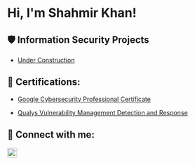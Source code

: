 <h1>Hi, I'm Shahmir Khan! <a href="www.linkedin.com/in/khan-shahmir"> </a> 

 


<h2>🛡️ Information Security Projects</h2> 

 

 - [Under Construction](Link) 

 

<h2>📜 Certifications:</h2> 

  - [Google Cybersecurity Professional Certificate](https://github.com/Khan-Shahmir/Khan-Shahmir/blob/main/Google%20Cybersecurity%20Professional%20Certificate.pdf) 

  - [Qualys Vulnerability Management Detection and Response](https://github.com/Khan-Shahmir/Khan-Shahmir/blob/main/VMDR.pdf) 

 

     

<h2> 🤳 Connect with me:</h2> 

 



[<img align="left" alt="yourname | LinkedIn" width="22px" src="https://cdn.jsdelivr.net/npm/simple-icons@v3/icons/linkedin.svg" />][linkedin] 



 

[linkedin]: https://linkedin.com/in/khan-shahmir

 



